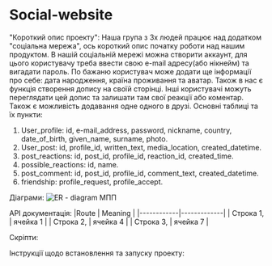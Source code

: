 # Social-website
"Короткий опис проекту":
Наша група з 3х людей працює над додатком "соціальна мережа", ось короткий опис початку роботи над нашим продуктом.
В нашій соціальній мережі можна створити аккаунт, для цього користувачу треба ввести свою e-mail адресу(або нікнейм) та вигадати пароль. По бажаню користувач може додати ще інформації про себе: дата народження, країна проживання та аватар. Також в нас є функція створення допису на своїй сторінці. Інші користувачі можуть переглядати цей допис та залишати там свої реакції або коментар. Також є можливість додавання одне одного в друзі. 
Основні таблиці та їх пункти:
1. User_profile: id, e-mail_address, password, nickname, country, date_of_birth, given_name, surname, photo. 
2. User_post: id, profile_id, written_text, media_location, created_datetime.
3. post_reactions: id, post_id, profile_id, reaction_id, created_time.
4. possible_reactions: id, name.
5. post_comment: id, post_id, profile_id, comment_text, created_datetime.
6. friendship: profile_request, profile_accept.

Діаграми:
![ER - diagram МПП](https://github.com/BHunterS/Social-website/assets/118931658/ef66d24f-c71b-464b-9879-74aaca5fe082)

API документація:
|Route       | Meaning     | 
|------------|-------------|
| Строка 1,  | ячейка 1    | 
| Строка 2,  | ячейка 4    | 
| Строка 3,  | ячейка 7    | 

Скріпти:

Інструкції щодо встановлення та запуску проекту:

